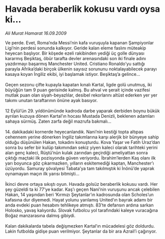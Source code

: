 # Havada beraberlik kokusu vardı oysa ki…

*Ali Murat Hamarat 16.09.2009*

<div class="taraf_structure_2col_1zq">
<div class="margen_n">



 <p>Ve perde. Evet, Roma’nda Messi’nin kafa vuruşuyla kapanan Şampiyonlar Ligi’nin perdesi sonunda kalkıyor. Geride kalan eleme faslını müteakip heyecan başlıyor. Bir köşede ezeli rakibinden yediği üç golle dünyası kararmış Beşiktaş, öbür tarafta devler arenasındaki son iki finale adını yazdırmayı başarmış Manchester United. Cristiano Ronaldo’yu sattığı parayla Afrika’daki birçok ülkenin sayısız sorununu noktalayabilecek parayı kasaya koyan İngiliz ekibi, iyi başlamak istiyor. Beşiktaş’a gelince… <br/><br/>Geçen sezonu çifte kupayla kapatan kınalı Kartal, ligde golü unutmuş, iki büyüğün tam 9 puan gerisinde kalmış. Bu ahval ve şerait içinde vazifesi mutlak puan olan siyah-beyazlılar, desibel rekorlarını altüst ederken yer yer takımı unutan taraftarının önüne ayak basıyor. <br/><br/>12 Eylül’ün 29. yıldönümünde kadroda darbe yaparak derbiden boynu bükük ayrılan kuzuya dönen Kartal’ın hocası Mustada Denizli, beklenen adamları sahaya sürmüş. Zaten zarfa değil mazrufa bakmalı… <br/><br/>14. dakikadaki kornerde heyecanlandık. Nani’nin kestiği topta altıpas cehennem yerine dönerken İngiliz takımlarına karşı alerjik bir bünyeye sahip olduğu düşünülen Hakan, tokadını konuşturdu. Kova Yaşar ve Fatih Uraz’dan sonra bu sefer bir kulüp takımından sekiz yiyen kaleci olarak tarihteki yerini alan genç kaleci, Rüştü’nün kulak zarından geçirdiği ameliyattan sonra çıktığı maçtaki ilk pozisyonda güven veriyordu. İbrahim’lerden Kaş olanı ilk yarı boyunca göz çıkarmazken, yılların eskitemediği kaptan, Manchester’ı üzüyordu. Samuray şövalyesi Tabata’ya tam takılmıştık ki İnönü’de yaprak oynamayan maçın ilk yarısı bitmişti… <br/><br/>İkinci devre ortaya sıkıştı oyun. Havada golsüz beraberlik kokusu vardı. Her şey güzeldi ta ki 77’ye kadar. Kaş’ı geçen Nani’nin vuruşunu ancak çelebilen Hakan, 14 yaşından beri ‘Kırmızı Şeytanlar’ın kadrosunda olan Scholes’un kafasına dur diyemedi. Hayat yolunu yarılamış United’ın bayrak adamı bir anda evdeki puan hesabını tehlikeye atmıştı. 83’te defansın ardına sarkan Holosko, yavaş kalıyordu. Slovak futbolcu yol tarafındaki kaleye vuracağına Boğaz manzarasına dalmış gibiydi. <br/><br/>Kalan dakikalarda tabela değişmezken Kartal’ın mücadelesi göz doldurdu. Lakin futbolda gidişe puan verilmiyor. Şeytanlar da bir ara Azrail’i çağırıyor.</p>
<br/>
<br/>
<br/>



<br/>


<div id="taraf_not">
</div>

</div>


</div>
